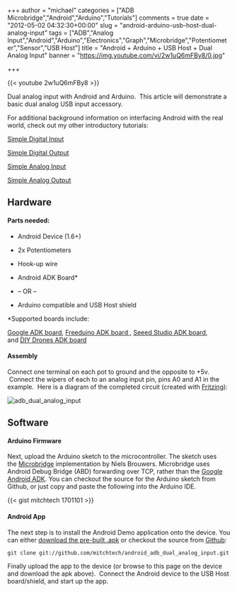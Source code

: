 +++
author = "michael"
categories = ["ADB Microbridge","Android","Arduino","Tutorials"]
comments = true
date = "2012-05-02 04:32:30+00:00"
slug = "android-arduino-usb-host-dual-analog-input"
tags = ["ADB","Analog Input","Android","Arduino","Electronics","Graph","Microbridge","Potentiometer","Sensor","USB Host"]
title = "Android + Arduino + USB Host + Dual Analog Input"
banner = "https://img.youtube.com/vi/2w1uQ6mFBy8/0.jpg"

+++

{{< youtube 2w1uQ6mFBy8 >}}

Dual analog input with Android and Arduino.  This article will demonstrate a basic dual analog USB input accessory.

For additional background information on interfacing Android with the real world, check out my other introductory tutorials:

[Simple Digital Input](http://mitchtech.net/android-arduino-usb-host-simple-digital-input/)

[Simple Digital Output](http://mitchtech.net/android-arduino-usb-host-simple-digital-output/)

[Simple Analog Input](http://mitchtech.net/android-arduino-usb-host-simple-analog-input/)

[Simple Analog Output](http://mitchtech.net/android-arduino-usb-host-simple-analog-output/)

## Hardware

#### Parts needed:

  * Android Device (1.6+)

  * 2x Potentiometers

  * Hook-up wire

  * Android ADK Board*

  * – OR –

  * Arduino compatible and USB Host shield

*Supported boards include:

[Google ADK board](http://www.rt-net.jp/shop/index.php?main_page=product_info&cPath=3_4&products_id=1), [Freeduino ADK board ](http://shop.moderndevice.com/products/freeduino-usb-host-board), [Seeed Studio ADK board](http://www.seeedstudio.com/depot/seeeduino-adk-main-board-p-846.html), and [DIY Drones ADK board](https://store.diydrones.com/ProductDetails.asp?ProductCode=BR-PhoneDrone)

#### Assembly

Connect one terminal on each pot to ground and the opposite to +5v.  Connect the wipers of each to an analog input pin, pins A0 and A1 in the example.  Here is a diagram of the completed circuit (created with [Fritzing](http://fritzing.org/)):

![adb_dual_analog_input](/img/adb_dual_analog_input.png)

## Software

#### Arduino Firmware

Next, upload the Arduino sketch to the microcontroller. The sketch uses the [Microbridge](http://code.google.com/p/microbridge/) implementation by Niels Brouwers. Microbridge uses Android Debug Bridge (ABD) forwarding over TCP, rather than the [Google Android ADK](http://developer.android.com/guide/topics/usb/adk.html). You can checkout the source for the Arduino sketch from Github, or just copy and paste the following into the Arduino IDE.

{{< gist mitchtech 1701101 >}}

#### Android App

The next step is to install the Android Demo application onto the device. You can either [download the pre-built .apk](http://mitch-tech.appspot.com/adb/AdbDualAnalogInput.apk) or checkout the source from [Github](https://github.com/mitchtech/android_adb_dual_analog_input):

```
git clone git://github.com/mitchtech/android_adb_dual_analog_input.git
```

Finally upload the app to the device (or browse to this page on the device and download the apk above).  Connect the Android device to the USB Host board/shield, and start up the app.

